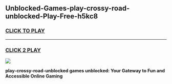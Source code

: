 
## Unblocked-Games-play-crossy-road-unblocked-Play-Free-h5kc8
<h3>
<a href="https://premium76.site?title=play-crossy-road-unblocked&ref=10A">CLICK TO PLAY</a></h3>
<hr>

<h3>
<a href="https://premium76.site?title=play-crossy-road-unblocked&ref=10A">CLICK 2 PLAY</a>
  
</h3>

<a href="https://premium76.site?title=play-crossy-road-unblocked&ref=10A"><img src="https://clearcache.store/games.png"></a>


**play-crossy-road-unblocked games unblocked: Your Gateway to Fun and Accessible Online Gaming**
